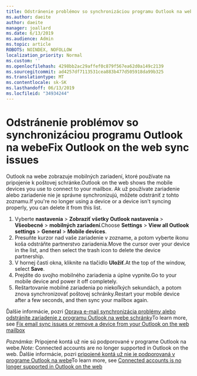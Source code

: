 ```yaml
---
title: Odstránenie problémov so synchronizáciou programu Outlook na webe
ms.author: daeite
author: daeite
manager: joallard
ms.date: 6/13/2019
ms.audience: Admin
ms.topic: article
ROBOTS: NOINDEX, NOFOLLOW
localization_priority: Normal
ms.custom: ''
ms.openlocfilehash: 4298bb2ac29affef0c879f567ea62d0a149c2139
ms.sourcegitcommit: ad4257df7113531cea883b477d505918da99b325
ms.translationtype: MT
ms.contentlocale: sk-SK
ms.lasthandoff: 06/13/2019
ms.locfileid: "34934244"
---
```

# <a name="fix-outlook-on-the-web-sync-issues"></a><span data-ttu-id="671e8-102">Odstránenie problémov so synchronizáciou programu Outlook na webe</span><span class="sxs-lookup"><span data-stu-id="671e8-102">Fix Outlook on the web sync issues</span></span>

<span data-ttu-id="671e8-103">Outlook na webe zobrazuje mobilných zariadení, ktoré používate na pripojenie k poštovej schránke.</span><span class="sxs-lookup"><span data-stu-id="671e8-103">Outlook on the web shows the mobile devices you use to connect to your mailbox.</span></span> <span data-ttu-id="671e8-104">Ak už používate zariadenie alebo zariadenie nie je správne synchronizujú, môžete odstrániť z tohto zoznamu.</span><span class="sxs-lookup"><span data-stu-id="671e8-104">If you're no longer using a device or a device isn't syncing properly, you can delete it from this list.</span></span>

1. <span data-ttu-id="671e8-105">Vyberte **nastavenia** > **Zobraziť všetky Outlook nastavenia** > **Všeobecné** > **mobilných zariadení**.</span><span class="sxs-lookup"><span data-stu-id="671e8-105">Choose **Settings** > **View all Outlook settings** > **General** > **Mobile devices**.</span></span>
1. <span data-ttu-id="671e8-106">Presuňte kurzor nad vaše zariadenie v zozname, a potom vyberte ikonu koša odstráňte partnerstvo zariadenia.</span><span class="sxs-lookup"><span data-stu-id="671e8-106">Move the cursor over your device in the list, and then select the trash icon to delete the device partnership.</span></span>
1. <span data-ttu-id="671e8-107">V hornej časti okna, kliknite na tlačidlo **Uložiť**.</span><span class="sxs-lookup"><span data-stu-id="671e8-107">At the top of the window, select **Save**.</span></span>
1. <span data-ttu-id="671e8-108">Prejdite do svojho mobilného zariadenia a úplne vypnite.</span><span class="sxs-lookup"><span data-stu-id="671e8-108">Go to your mobile device and power it off completely.</span></span>
1. <span data-ttu-id="671e8-109">Reštartovanie mobilné zariadenia po niekoľkých sekundách, a potom znova synchronizovať poštovej schránky.</span><span class="sxs-lookup"><span data-stu-id="671e8-109">Restart your mobile device after a few seconds, and then sync your mailbox again.</span></span>

<span data-ttu-id="671e8-110">Ďalšie informácie, pozri [Oprava e-mail synchronizácia problémy alebo odstránite zariadenie z programu Outlook na webe schránky](https://support.office.com/article/775ed31c-05bd-4ee4-b1b3-33fad7b5b992)</span><span class="sxs-lookup"><span data-stu-id="671e8-110">To learn more, see [Fix email sync issues or remove a device from your Outlook on the web mailbox](https://support.office.com/article/775ed31c-05bd-4ee4-b1b3-33fad7b5b992)</span></span>

<span data-ttu-id="671e8-111">*Poznámka:* Pripojené kontá už nie sú podporované v programe Outlook na webe.</span><span class="sxs-lookup"><span data-stu-id="671e8-111">*Note:* Connected accounts are no longer supported in Outlook on the web.</span></span> <span data-ttu-id="671e8-112">Ďalšie informácie, pozri [pripojené kontá už nie je podporovaná v programe Outlook na webe](https://support.office.com/article/5cc526bf-e928-4a99-8b9f-5e089df7d887)</span><span class="sxs-lookup"><span data-stu-id="671e8-112">To learn more, see [Connected accounts is no longer supported in Outlook on the web](https://support.office.com/article/5cc526bf-e928-4a99-8b9f-5e089df7d887)</span></span>